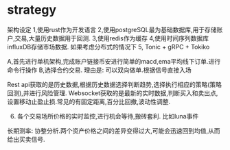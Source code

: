 # strategy
架构设定
1,使用rust作为开发语言
2,使用postgreSQL最为基础数据库,用于存储账户,交易,大量历史数据用于回测.
3,使用redis作为缓存
4,使用时间序列数据库influxDB存储市场数据.
如果考虑分布式的情况下
5, Tonic + gRPC + Tokiko

A,首先进行单机架构,完成账户链接币安进行简单的macd,ema平均线下订单.进行命令行操作
B,选择合约交易. 理由是: 可以双向做单.根据信号直接入场

Rest api获取的是历史数据,根据历史数据选择判断趋势,选择执行相应的策略(策略回测),并进行风险管理. 
Websocket获取的是最新的实时数据,判断买入和卖出点, 
设置移动止盈止损.常见的有固定距离,百分比回撤,波动性调整. 

6. 各个交易场所价格的实时监控,进行机会等待,搬砖套利. 比如luna事件


长期测率: 协整分析.两个资产价格之间的差异变得过大,可能会迅速回到均值,从而给出买卖信号.


